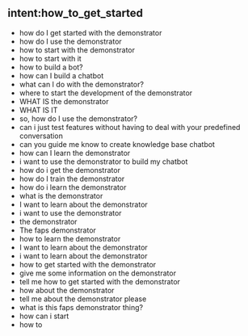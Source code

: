 ## intent:how_to_get_started
- how do I get started with the demonstrator
- how do I use the demonstrator
- how to start with the demonstrator
- how to start with it
- how to build a bot?
- how can I build a chatbot
- what can I do with the demonstrator?
- where to start the development of the demonstrator
- WHAT IS the demonstrator
- WHAT IS IT
- so, how do I use the demonstrator?
- can i just test features without having to deal with your predefined conversation
- can you guide me know to create knowledge base chatbot
- how can I learn the demonstrator
- i want to use the demonstrator to build my chatbot
- how do i get the demonstrator
- how do I train the demonstrator
- how do i learn the demonstrator
- what is the demonstrator
- I want to learn about the demonstrator
- i want to use the demonstrator
- the demonstrator
- The faps demonstrator
- how to learn the demonstrator 
- I want to learn about the demonstrator 
- i want to learn about the demonstrator 
- how to get started with the demonstrator
- give me some information on the demonstrator
- tell me how to get started with the demonstrator
- how about the demonstrator
- tell me about the demonstrator please
- what is this faps demonstrator thing?
- how can i start
- how to